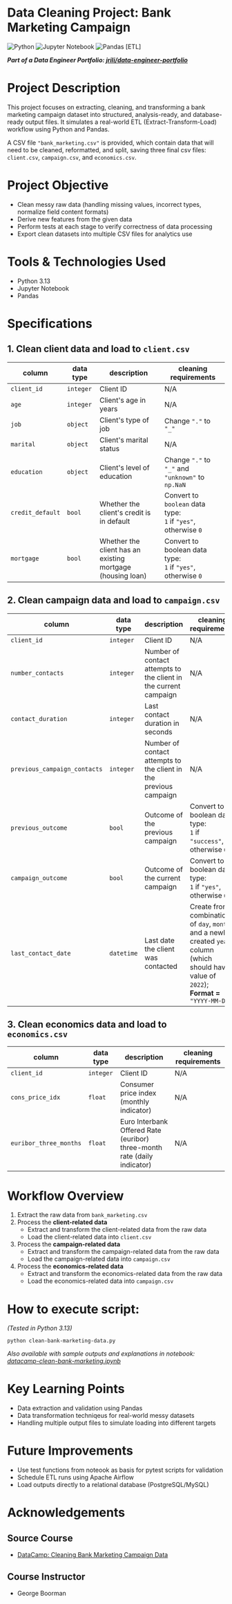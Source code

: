 Data Cleaning Project: Bank Marketing Campaign
=======================================
![Python](https://img.shields.io/badge/python-3670A0?style=for-the-badge&logo=python&logoColor=ffdd54)
![Jupyter Notebook](https://img.shields.io/badge/jupyter-%23FA0F00.svg?style=for-the-badge&logo=jupyter&logoColor=white)
![Pandas](https://img.shields.io/badge/pandas-%23150458.svg?style=for-the-badge&logo=pandas&logoColor=white) 
[ETL]

***Part of a Data Engineer Portfolio: [jrili/data-engineer-portfolio](https://github.com/jrili/data-engineer-portfolio)***

# Project Description
This project focuses on extracting, cleaning, and transforming a bank marketing campaign dataset into structured, analysis-ready, and database-ready output files. It simulates a real-world ETL (Extract-Transform-Load) workflow using Python and Pandas.

A CSV file `"bank_marketing.csv"` is provided, which contain data that will need to be cleaned, reformatted, and split, saving three final csv files: `client.csv`, `campaign.csv`, and `economics.csv`.

# Project Objective
* Clean messy raw data (handling missing values, incorrect types, normalize field content formats)
* Derive new features from the given data
* Perform tests at each stage to verify correctness of data processing
* Export clean datasets into multiple CSV files for analytics use

# Tools & Technologies Used
* Python 3.13
* Jupyter Notebook
* Pandas

# Specifications
## 1. Clean client data and load to `client.csv`
| column | data type | description | cleaning requirements |
|--------|-----------|-------------|-----------------------|
| `client_id` | `integer` | Client ID | N/A |
| `age` | `integer` | Client's age in years | N/A |
| `job` | `object` | Client's type of job | Change `"."` to `"_"` |
| `marital` | `object` | Client's marital status | N/A |
| `education` | `object` | Client's level of education | Change `"."` to `"_"` and `"unknown"` to `np.NaN` |
| `credit_default` | `bool` | Whether the client's credit is in default | Convert to `boolean` data type:<br> `1` if `"yes"`, otherwise `0` |
| `mortgage` | `bool` | Whether the client has an existing mortgage (housing loan) | Convert to boolean data type:<br> `1` if `"yes"`, otherwise `0` |

## 2. Clean campaign data and load to `campaign.csv`
| column | data type | description | cleaning requirements |
|--------|-----------|-------------|-----------------------|
| `client_id` | `integer` | Client ID | N/A |
| `number_contacts` | `integer` | Number of contact attempts to the client in the current campaign | N/A |
| `contact_duration` | `integer` | Last contact duration in seconds | N/A |
| `previous_campaign_contacts` | `integer` | Number of contact attempts to the client in the previous campaign | N/A |
| `previous_outcome` | `bool` | Outcome of the previous campaign | Convert to boolean data type:<br> `1` if `"success"`, otherwise `0`. |
| `campaign_outcome` | `bool` | Outcome of the current campaign | Convert to boolean data type:<br> `1` if `"yes"`, otherwise `0`. |
| `last_contact_date` | `datetime` | Last date the client was contacted | Create from a combination of `day`, `month`, and a newly created `year` column (which should have a value of `2022`); <br> **Format =** `"YYYY-MM-DD"` |

## 3. Clean economics data and load to `economics.csv`
| column | data type | description | cleaning requirements |
|--------|-----------|-------------|-----------------------|
| `client_id` | `integer` | Client ID | N/A |
| `cons_price_idx` | `float` | Consumer price index (monthly indicator) | N/A |
| `euribor_three_months` | `float` | Euro Interbank Offered Rate (euribor) three-month rate (daily indicator) | N/A |


# Workflow Overview
1. Extract the raw data from `bank_marketing.csv`
2. Process the **client-related data**
    * Extract and transform the client-related data from the raw data
    * Load the client-related data into `client.csv`
3. Process the **campaign-related data**
    * Extract and transform the campaign-related data from the raw data
    * Load the campaign-related data into `campaign.csv`
4. Process the **economics-related data**
    * Extract and transform the economics-related data from the raw data
    * Load the economics-related data into `campaign.csv`

# How to execute script:
_(Tested in Python 3.13)_
```
python clean-bank-marketing-data.py
```

_Also available with sample outputs and explanations in notebook: [datacamp-clean-bank-marketing.ipynb](https://github.com/jrili/datacamp-cleaning-bank-marketing/blob/master/datacamp-clean-bank-marketing.ipynb)_ 

# Key Learning Points
* Data extraction and validation using Pandas
* Data transformation techniqeus for real-world messy datasets
* Handling multiple output files to simulate loading into different targets

# Future Improvements
* Use test functions from noteook as basis for pytest scripts for validation
* Schedule ETL runs using Apache Airflow
* Load outputs directly to a relational database (PostgreSQL/MySQL)

# Acknowledgements
## Source Course
* [DataCamp: Cleaning Bank Marketing Campaign Data](https://app.datacamp.com/learn/projects/1613)
## Course Instructor
- George Boorman
